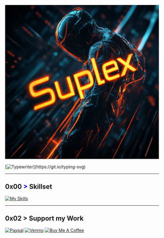<div style="text-align: center;">
 <img src="images/banner.png" width="700" />
</div>

[![Typewriter](https://readme-typing-svg.herokuapp.com?font=Orbitron&size=30&duration=4000&color=4440FF&pause=500&center=true&random=false&width=1200&lines=$+Software+Leader+/+Developer+focused+on+dynamic+platforms;)](https://git.io/typing-svg)

---
## 0x00 <span style="color: blue !important;">&gt;</span> Skillset
[![My Skills](https://skillicons.dev/icons?i=aws,gcp,java,kotlin,scala,golang,git,react,javascript,typescript,python,bash,cs,git&perline=12)](https://skillicons.dev)

---
## 0x02 > Support my Work
[![Paypal](https://img.shields.io/badge/PayPal-00457C?style=for-the-badge&logo=paypal&logoColor=white)](paypal.me/suplex1)
[![Venmo](https://img.shields.io/badge/Venmo-008CFF?logo=venmo&logoColor=white)](https://venmo.com/code?user_id=3053223573192704892&created=1735330323)
[![Buy Me A Coffee](https://img.shields.io/badge/BuyMeACoffee-FFDD00?style=for-the-badge)](https://www.buymeacoffee.com/suplex1)

[Button Shield]: https://img.shields.io/badge/Shield_Buttons-37a779?style=for-the-badge
[Shield]: Types/shield.md
